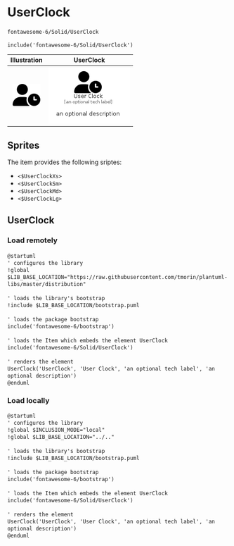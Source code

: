 # UserClock


```text
fontawesome-6/Solid/UserClock
```

```text
include('fontawesome-6/Solid/UserClock')
```



| Illustration | UserClock |
| :---: | :---: |
| ![illustration for Illustration](../../fontawesome-6/Solid/UserClock.png) | ![illustration for UserClock](../../fontawesome-6/Solid/UserClock.Local.png) |



## Sprites
The item provides the following sriptes:

- `<$UserClockXs>`
- `<$UserClockSm>`
- `<$UserClockMd>`
- `<$UserClockLg>`





## UserClock

### Load remotely
```plantuml
@startuml
' configures the library
!global $LIB_BASE_LOCATION="https://raw.githubusercontent.com/tmorin/plantuml-libs/master/distribution"

' loads the library's bootstrap
!include $LIB_BASE_LOCATION/bootstrap.puml

' loads the package bootstrap
include('fontawesome-6/bootstrap')

' loads the Item which embeds the element UserClock
include('fontawesome-6/Solid/UserClock')

' renders the element
UserClock('UserClock', 'User Clock', 'an optional tech label', 'an optional description')
@enduml
```

### Load locally
```plantuml
@startuml
' configures the library
!global $INCLUSION_MODE="local"
!global $LIB_BASE_LOCATION="../.."

' loads the library's bootstrap
!include $LIB_BASE_LOCATION/bootstrap.puml

' loads the package bootstrap
include('fontawesome-6/bootstrap')

' loads the Item which embeds the element UserClock
include('fontawesome-6/Solid/UserClock')

' renders the element
UserClock('UserClock', 'User Clock', 'an optional tech label', 'an optional description')
@enduml
```

